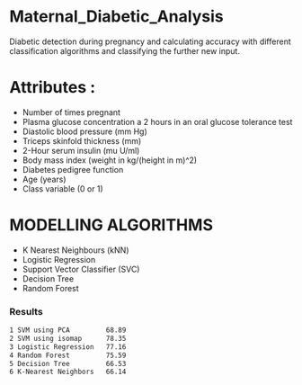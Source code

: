 


# Maternal_Diabetic_Analysis



Diabetic detection during pregnancy and calculating accuracy with different classification algorithms and classifying the further new input.

  




# Attributes :
- Number of times pregnant
- Plasma glucose concentration a 2 hours in an oral glucose tolerance test
- Diastolic blood pressure (mm Hg)
- Triceps skinfold thickness (mm)
- 2-Hour serum insulin (mu U/ml)
- Body mass index (weight in kg/(height in m)^2)
- Diabetes pedigree function
- Age (years)
- Class variable (0 or 1)

# MODELLING ALGORITHMS
- K Nearest Neighbours (kNN)
- Logistic Regression
- Support Vector Classifier (SVC)
- Decision Tree
- Random Forest











### Results



```sh
1 SVM using PCA         68.89
2 SVM using isomap      78.35
3 Logistic Regression   77.16
4 Random Forest         75.59
5 Decision Tree         66.53
6 K-Nearest Neighbors   66.14
```




